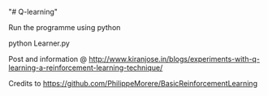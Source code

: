 "# Q-learning" 

Run the programme using python 

python Learner.py

Post and information @ http://www.kiranjose.in/blogs/experiments-with-q-learning-a-reinforcement-learning-technique/

Credits to https://github.com/PhilippeMorere/BasicReinforcementLearning

